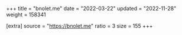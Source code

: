 +++
title = "bnolet.me"
date = "2022-03-22"
updated = "2022-11-28"
weight = 158341

[extra]
source = "https://bnolet.me"
ratio = 3
size = 155
+++

